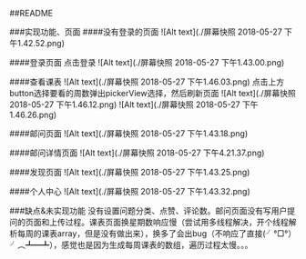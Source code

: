 
##README

###实现功能、页面
####没有登录的页面
![Alt text](./屏幕快照 2018-05-27 下午1.42.52.png)


####登录页面
点击登录
![Alt text](./屏幕快照 2018-05-27 下午1.43.00.png)



####查看课表
![Alt text](./屏幕快照 2018-05-27 下午1.46.03.png)
点击上方button选择要看的周数弹出pickerView选择，然后刷新页面
![Alt text](./屏幕快照 2018-05-27 下午1.46.12.png)
![Alt text](./屏幕快照 2018-05-27 下午1.46.26.png)

####邮问页面
![Alt text](./屏幕快照 2018-05-27 下午1.43.18.png)

####邮问详情页面
![Alt text](./屏幕快照 2018-05-27 下午4.21.37.png)

####发现页面
![Alt text](./屏幕快照 2018-05-27 下午1.43.25.png)

####个人中心
![Alt text](./屏幕快照 2018-05-27 下午1.43.32.png)


###缺点&未实现功能
没有设置问题分类、点赞、评论数。邮问页面没有写用户提问的页面和上传过程。课表页面换星期数响应慢（尝试用多线程解决，开个线程解析每周的课表array，但是没有做出来），换多了会出bug（不响应了直接(╯°□°）╯︵┻━┻），感觉也是因为生成每周课表的数组，遍历过程太慢。。。

